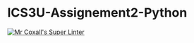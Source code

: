 # ICS3U-Assignement2-Python

[![Mr Coxall's Super Linter](https://github.com/Cameron-Diedrich/ICS3U-Assignement2-Python/workflows/Mr%20Coxall's%20Super%20Linter/badge.svg)](https://github.com/Cameron-Diedrich/ICS3U-Assignement2-Python/actions/)
